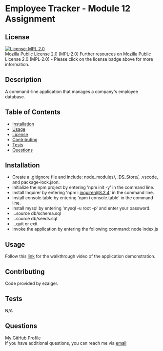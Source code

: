 # Employee Tracker - Module 12 Assignment

  ## License
  [![License: MPL 2.0](https://img.shields.io/badge/License-MPL_2.0-brightgreen.svg)](https://opensource.org/licenses/MPL-2.0)<br>
  Mozilla Public License 2.0 (MPL-2.0)
    Further resources on Mozilla Public License 2.0 (MPL-2.0) - Please click on the license badge above for more information.

  ## Description
  A command-line application that manages a company's employee database.

  ## Table of Contents
  - [Installation](#installation)
  - [Usage](#usage)
  - [License](#license)
  - [Contributing](#contributing)
  - [Tests](#tests)
  - [Questions](#questions)
  
  ## Installation
  - Create a .gitignore file and include: node_modules/, .DS_Store/, .vscode, and package-lock.json. 
  - Initialize the npm project by entering 'npm init -y' in the command line. 
  - Install Inquirer by entering 'npm i inquirer@8.2.4' in the command line.
  - Install console.table by entering 'npm i console.table' in the command line.
  - Install mysql by entering 'mysql -u root -p' and enter your password.
  - ...source db/schema.sql
  - ...source db/seeds.sql
  - ...quit or exit
  - Invoke the application by entering the following command: node index.js
  
  ## Usage
  Follow this <a href="">link</a> for the walkthrough video of the application demonstration.
  
  ## Contributing
  Code provided by ezaiger.

  ## Tests
  N/A

  ## Questions
  <a href="https://github.com/ezaiger">My GitHub Profile</a><br>
  If you have additional questions, you can reach me via <a href="mailto:elisabeth.zaiger@gmail.com">email</a>